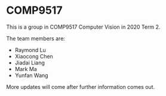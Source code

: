 # COMP9517
This is a group in COMP9517 Computer Vision in 2020 Term 2.

The team members are:
- Raymond Lu
- Xiaocong Chen
- Jiadai Liang
- Mark Ma
- Yunfan Wang

More updates will come after further information comes out.
